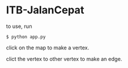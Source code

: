 # ITB-JalanCepat

to use, run
```sh-session
$ python app.py
```

click on the map to make a vertex.

clict the vertex to other vertex to make an edge.

